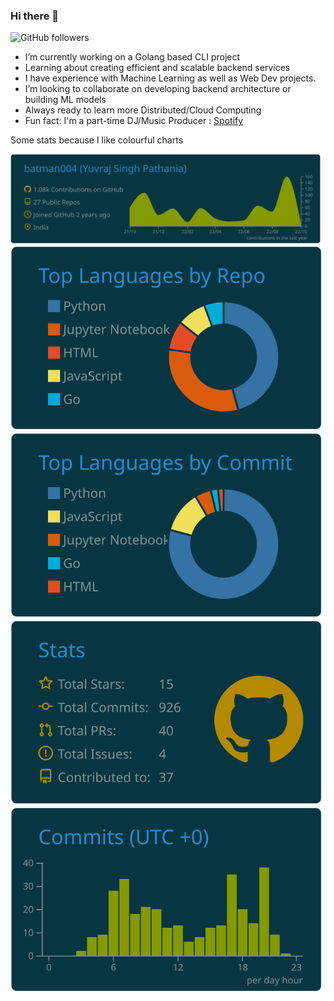 ### Hi there 👋

![GitHub followers](https://img.shields.io/github/followers/batman004?style=social) 
- I’m currently working on a Golang based CLI project
- Learning about creating efficient and scalable backend services 
- I have experience with Machine Learning as well as Web Dev projects.
- I’m looking to collaborate on developing backend architecture or building ML models
- Always ready to learn more Distributed/Cloud Computing 
- Fun fact: I'm a part-time DJ/Music Producer : [Spotify](https://open.spotify.com/artist/5heeZ3Y9a70C5zKScFN1y4?si=iq9VZ6CETT6IqkBVUcbK2g)

Some stats because I like colourful charts 

[![](https://raw.githubusercontent.com/batman004/batman004/master/profile-summary-card-output/solarized_dark/0-profile-details.svg)](https://github.com/vn7n24fzkq/github-profile-summary-cards)
[![](https://raw.githubusercontent.com/batman004/batman004/master/profile-summary-card-output/solarized_dark/1-repos-per-language.svg)](https://github.com/vn7n24fzkq/github-profile-summary-cards) [![](https://raw.githubusercontent.com/batman004/batman004/master/profile-summary-card-output/solarized_dark/2-most-commit-language.svg)](https://github.com/vn7n24fzkq/github-profile-summary-cards)
[![](https://raw.githubusercontent.com/batman004/batman004/master/profile-summary-card-output/solarized_dark/3-stats.svg)](https://github.com/vn7n24fzkq/github-profile-summary-cards) [![](https://raw.githubusercontent.com/batman004/batman004/master/profile-summary-card-output/solarized_dark/4-productive-time.svg)](https://github.com/vn7n24fzkq/github-profile-summary-cards)
